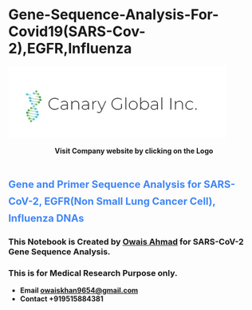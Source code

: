 # Gene-Sequence-Analysis-For-Covid19(SARS-Cov-2),EGFR,Influenza 

<a href="https://www.canarydetect.com/"><img src="https://raw.githubusercontent.com/Owaiskhan9654/Gene-Sequence-Primer-/main/Canary%20Logo.jpg"></a><center><b>Visit Company website by clicking on the Logo</b></center>


# **<span style="color:#4086f7;font-size:20px">Gene and Primer Sequence Analysis for SARS-CoV-2, EGFR(Non Small Lung Cancer Cell), Influenza DNAs</span>**

### This Notebook is Created by [**Owais Ahmad**](https://www.linkedin.com/in/owaiskhan9654/) for SARS-CoV-2 Gene Sequence Analysis.
### This is for Medical Research Purpose only.
- **Email owaiskhan9654@gmail.com**
- **Contact +919515884381**

